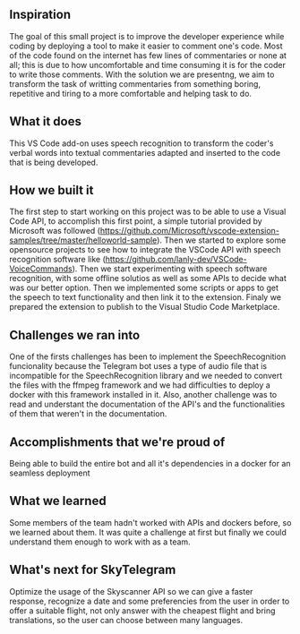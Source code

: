 ## Inspiration

The goal of this small project is to improve the developer experience while coding by deploying a tool to make it easier to comment one's code. Most of the code found on the internet has few lines of commentaries or none at all; this is due to how uncomfortable and time consuming it is for the coder to write those comments. With the solution we are presentng, we aim to transform the task of writting commentaries from something boring, repetitive and tiring to a more comfortable and helping task to do.


## What it does

This VS Code add-on uses speech recognition to transform the coder's verbal words into textual commentaries adapted and inserted to the code that is being developed.

## How we built it

The first step to start working on this project was to be able to use a Visual Code API, to accomplish this first point, a simple tutorial provided by Microsoft was followed (https://github.com/Microsoft/vscode-extension-samples/tree/master/helloworld-sample). Then we started to explore some opensource projects to see how to integrate the VSCode API with speech recognition software like (https://github.com/lanly-dev/VSCode-VoiceCommands). Then we start experimenting with speech software recognition, with some offline solutios as well as some APIs to decide what was our better option. Then we implemented some scripts or apps to get the speech to text functionality and then link it to the extension. Finaly we prepared the extension to publish to the Visual Studio Code Marketplace.



## Challenges we ran into

One of the firsts challenges has been to implement the SpeechRecognition funcionality because the Telegram bot uses a type of audio file that is incompatible for the SpeechRecognition library and we needed to convert the files with the ffmpeg framework and we had difficulties to deploy a docker with this framework installed in it.
Also, another challenge was to read and understant the documentation of the API's and the functionalities of them that weren't in the documentation.

## Accomplishments that we're proud of

Being able to build the entire bot and all it's dependencies in a docker for an seamless deployment

## What we learned

Some members of the team hadn't worked with APIs and dockers before, so we learned about them. It was quite a challenge at first but finally we could understand them enough to work with as a team.
 
## What's next for SkyTelegram

Optimize the usage of the Skyscanner API so we can give a faster response, recognize a date and some preferencies from the user in order to offer a suitable flight, not only answer with the cheapest flight and
 bring translations, so the user can choose between many languages.